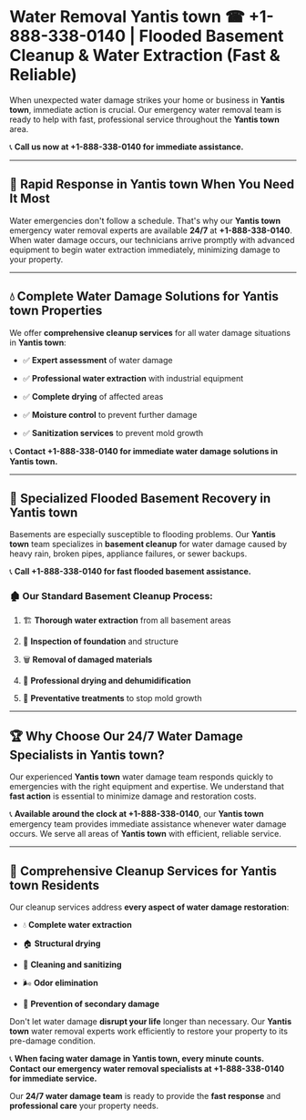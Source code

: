 # Water Removal Yantis town ☎ +1-888-338-0140 | Flooded Basement Cleanup & Water Extraction (Fast & Reliable)

When unexpected water damage strikes your home or business in **Yantis town**, immediate action is crucial. Our emergency water removal team is ready to help with fast, professional service throughout the **Yantis town** area. 

📞 **Call us now at +1-888-338-0140 for immediate assistance.**
---
## 🚀 Rapid Response in Yantis town When You Need It Most
Water emergencies don't follow a schedule. That's why our **Yantis town** emergency water removal experts are available **24/7** at **+1-888-338-0140**. When water damage occurs, our technicians arrive promptly with advanced equipment to begin water extraction immediately, minimizing damage to your property.
---
## 💧 Complete Water Damage Solutions for Yantis town Properties
We offer **comprehensive cleanup services** for all water damage situations in **Yantis town**:
- ✅ **Expert assessment** of water damage  
- ✅ **Professional water extraction** with industrial equipment  
- ✅ **Complete drying** of affected areas  
- ✅ **Moisture control** to prevent further damage  
- ✅ **Sanitization services** to prevent mold growth  
📞 **Contact +1-888-338-0140 for immediate water damage solutions in Yantis town.**
---
## 🌊 Specialized Flooded Basement Recovery in Yantis town
Basements are especially susceptible to flooding problems. Our **Yantis town** team specializes in **basement cleanup** for water damage caused by heavy rain, broken pipes, appliance failures, or sewer backups. 
📞 **Call +1-888-338-0140 for fast flooded basement assistance.**
### 🏚️ Our Standard Basement Cleanup Process:
1. 🏗️ **Thorough water extraction** from all basement areas  
2. 🔎 **Inspection of foundation** and structure  
3. 🗑️ **Removal of damaged materials**  
4. 💨 **Professional drying and dehumidification**  
5. 🚫 **Preventative treatments** to stop mold growth  
---
## 🏆 Why Choose Our 24/7 Water Damage Specialists in Yantis town?
Our experienced **Yantis town** water damage team responds quickly to emergencies with the right equipment and expertise. We understand that **fast action** is essential to minimize damage and restoration costs.
📞 **Available around the clock at +1-888-338-0140**, our **Yantis town** emergency team provides immediate assistance whenever water damage occurs. We serve all areas of **Yantis town** with efficient, reliable service.
---
## 🧹 Comprehensive Cleanup Services for Yantis town Residents
Our cleanup services address **every aspect of water damage restoration**:
- 💧 **Complete water extraction**  
- 🏠 **Structural drying**  
- 🧼 **Cleaning and sanitizing**  
- 🌬️ **Odor elimination**  
- 🚫 **Prevention of secondary damage**  
Don't let water damage **disrupt your life** longer than necessary. Our **Yantis town** water removal experts work efficiently to restore your property to its pre-damage condition.
📞 **When facing water damage in Yantis town, every minute counts. Contact our emergency water removal specialists at +1-888-338-0140 for immediate service.**
Our **24/7 water damage team** is ready to provide the **fast response** and **professional care** your property needs.
